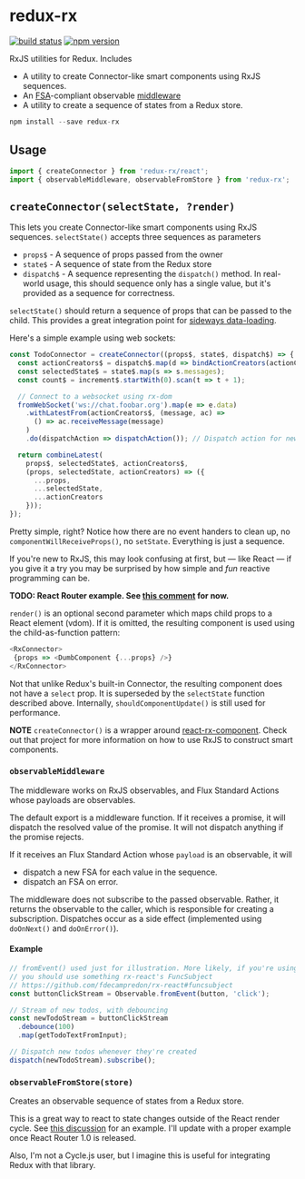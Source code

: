 redux-rx
========

[![build status](https://img.shields.io/travis/acdlite/redux-rx/master.svg?style=flat-square)](https://travis-ci.org/acdlite/redux-rx)
[![npm version](https://img.shields.io/npm/v/redux-rx.svg?style=flat-square)](https://www.npmjs.com/package/redux-rx)

RxJS utilities for Redux. Includes

- A utility to create Connector-like smart components using RxJS sequences.
- An [FSA](https://github.com/acdlite/flux-standard-action)-compliant observable [middleware](https://github.com/gaearon/redux/blob/master/docs/middleware.md)
- A utility to create a sequence of states from a Redux store.

```js
npm install --save redux-rx
```

## Usage

```js
import { createConnector } from 'redux-rx/react';
import { observableMiddleware, observableFromStore } from 'redux-rx';
```

## `createConnector(selectState, ?render)`

This lets you create Connector-like smart components using RxJS sequences. `selectState()` accepts three sequences as parameters

- `props$` - A sequence of props passed from the owner
- `state$` - A sequence of state from the Redux store
- `dispatch$` - A sequence representing the `dispatch()` method. In real-world usage, this should sequence only has a single value, but it's provided as a sequence for correctness.

`selectState()` should return a sequence of props that can be passed to the child. This provides a great integration point for [sideways data-loading](https://github.com/facebook/react/issues/3398).

Here's a simple example using web sockets:

```js
const TodoConnector = createConnector((props$, state$, dispatch$) => {
  const actionCreators$ = dispatch$.map(d => bindActionCreators(actionCreators, d));
  const selectedState$ = state$.map(s => s.messages);
  const count$ = increment$.startWith(0).scan(t => t + 1);

  // Connect to a websocket using rx-dom
  fromWebSocket('ws://chat.foobar.org').map(e => e.data)
    .withLatestFrom(actionCreators$, (message, ac) =>
      () => ac.receiveMessage(message)
    )
    .do(dispatchAction => dispatchAction()); // Dispatch action for new messages

  return combineLatest(
    props$, selectedState$, actionCreators$,
    (props, selectedState, actionCreators) => ({
      ...props,
      ...selectedState,
      ...actionCreators
    }));
});
```

Pretty simple, right? Notice how there are no event handers to clean up, no `componentWillReceiveProps()`, no `setState`. Everything is just a sequence.

If you're new to RxJS, this may look confusing at first, but — like React — if you give it a try you may be surprised by how simple and *fun* reactive programming can be.

**TODO: React Router example. See [this comment](https://github.com/gaearon/redux/issues/227#issuecomment-119237073) for now.**

`render()` is an optional second parameter which maps child props to a React element (vdom). If it is omitted, the resulting component is used using the child-as-function pattern:

```js
<RxConnector>
 {props => <DumbComponent {...props} />}
</RxConnector>
```

Not that unlike Redux's built-in Connector, the resulting component does not have a `select` prop. It is superseded by the `selectState` function described above. Internally, `shouldComponentUpdate()` is still used for performance.

**NOTE** `createConnector()` is a wrapper around [react-rx-component](https://github.com/acdlite/react-rx-component). Check out that project for more information on how to use RxJS to construct smart components.

### `observableMiddleware`

The middleware works on RxJS observables, and Flux Standard Actions whose payloads are observables.

The default export is a middleware function. If it receives a promise, it will dispatch the resolved value of the promise. It will not dispatch anything if the promise rejects.

If it receives an Flux Standard Action whose `payload` is an observable, it will

- dispatch a new FSA for each value in the sequence.
- dispatch an FSA on error.

The middleware does not subscribe to the passed observable. Rather, it returns the observable to the caller, which is responsible for creating a subscription. Dispatches occur as a side effect (implemented using `doOnNext()` and `doOnError()`).

#### Example

```js
// fromEvent() used just for illustration. More likely, if you're using React,
// you should use something rx-react's FuncSubject
// https://github.com/fdecampredon/rx-react#funcsubject
const buttonClickStream = Observable.fromEvent(button, 'click');

// Stream of new todos, with debouncing
const newTodoStream = buttonClickStream
  .debounce(100)
  .map(getTodoTextFromInput);

// Dispatch new todos whenever they're created
dispatch(newTodoStream).subscribe();
```

### `observableFromStore(store)`

Creates an observable sequence of states from a Redux store.

This is a great way to react to state changes outside of the React render cycle. See [this discussion](https://github.com/gaearon/redux/issues/177#issuecomment-115389776) for an example. I'll update with a proper example once React Router 1.0 is released.

Also, I'm not a Cycle.js user, but I imagine this is useful for integrating Redux with that library.
